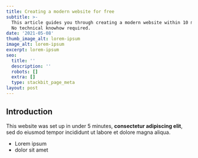 ```yaml
---
title: Creating a modern website for free
subtitle: >-
  This article guides you through creating a modern website within 10 minutes.
  No technical knowhow required.
date: '2021-05-08'
thumb_image_alt: lorem-ipsum
image_alt: lorem-ipsum
excerpt: lorem-ipsum
seo:
  title: ''
  description: ''
  robots: []
  extra: []
  type: stackbit_page_meta
layout: post
---
```

## Introduction

This website was set up in under 5 minutes, **consectetur adipiscing elit**, sed do eiusmod tempor incididunt ut labore et dolore magna aliqua.

*   Lorem ipsum
*   dolor sit amet
